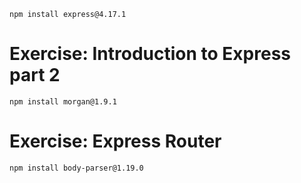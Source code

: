 ```
npm install express@4.17.1 
```

# Exercise: Introduction to Express part 2
```
npm install morgan@1.9.1
```

# Exercise: Express Router
```
npm install body-parser@1.19.0
```